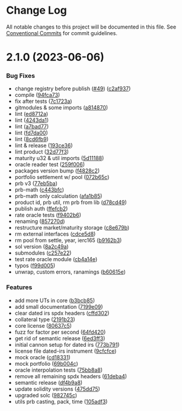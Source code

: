 # Change Log

All notable changes to this project will be documented in this file.
See [Conventional Commits](https://conventionalcommits.org) for commit guidelines.

# 2.1.0 (2023-06-06)


### Bug Fixes

* change registry before publish ([#49](https://github.com/Voltz-Protocol/v2-core/issues/49)) ([c2af937](https://github.com/Voltz-Protocol/v2-core/commit/c2af937208349736102604a0118c8a92a8d9fb1a))
* compile ([94fca73](https://github.com/Voltz-Protocol/v2-core/commit/94fca73b724f16de03c2ea9639ee9412d4637bc8))
* fix after tests ([7c1723a](https://github.com/Voltz-Protocol/v2-core/commit/7c1723a8b79a7dddc7d4bb5c6163af5ebd6fae50))
* gitmodules & some imports ([a814870](https://github.com/Voltz-Protocol/v2-core/commit/a81487012d4f63b151920d455bd4f618a1a166c5))
* lint ([ed8712a](https://github.com/Voltz-Protocol/v2-core/commit/ed8712a3c9a29e2fe2c5759a103673f2ff680888))
* lint ([4243da1](https://github.com/Voltz-Protocol/v2-core/commit/4243da1bf3d90dab3ba8fc3d9176523c010eee8e))
* lint ([a7bad77](https://github.com/Voltz-Protocol/v2-core/commit/a7bad778d46b08dfbb0bf12d27ebf9288f0270a3))
* lint ([fd7da00](https://github.com/Voltz-Protocol/v2-core/commit/fd7da0035eaeb1b6ac55fb0083684b45c8489d45))
* lint ([8cd6fb9](https://github.com/Voltz-Protocol/v2-core/commit/8cd6fb9bacbb3288e9d3847cdee4ad9a059f6170))
* lint & release ([193ce36](https://github.com/Voltz-Protocol/v2-core/commit/193ce369919903d65bc0793e4315c08b85c48184))
* lint product ([32d77f3](https://github.com/Voltz-Protocol/v2-core/commit/32d77f36be6cf6add826ff8049884c6e6c95814d))
* maturity u32 & util imports ([5d11188](https://github.com/Voltz-Protocol/v2-core/commit/5d11188d5bbd21a202dbcfbcfe012196415dc78a))
* oracle reader test ([259f006](https://github.com/Voltz-Protocol/v2-core/commit/259f0061854abe673aaf733821116843a9c8ef88))
* packages version bump ([f4828c2](https://github.com/Voltz-Protocol/v2-core/commit/f4828c29a8ac8b02c8b5a3ba6a89169be9cebbbc))
* portfolio settlement w/ pool ([072b65c](https://github.com/Voltz-Protocol/v2-core/commit/072b65cae02695daaec37a9ae7bea127b19164ee))
* prb v3 ([77eb5ba](https://github.com/Voltz-Protocol/v2-core/commit/77eb5ba6aaa0d7e8d48d3c456b7183854d49269a))
* prb-math ([c443bfc](https://github.com/Voltz-Protocol/v2-core/commit/c443bfc57e671875abf0e64700dee83a98a5a178))
* prb-math only calculation ([afa1b85](https://github.com/Voltz-Protocol/v2-core/commit/afa1b85e93a0b5c6aff7c69b7e1f524f05c7d80f))
* product id, prb util, rm prb from lib ([d78cd49](https://github.com/Voltz-Protocol/v2-core/commit/d78cd49c63268b9fbdb23d902005b6f013ea1d66))
* publish auth ([ffefcb2](https://github.com/Voltz-Protocol/v2-core/commit/ffefcb2287069191b91959747508749bd8d20205))
* rate oracle tests ([f9402b6](https://github.com/Voltz-Protocol/v2-core/commit/f9402b64300b3336b0015f77860f957ed7534e63))
* renaming ([857270d](https://github.com/Voltz-Protocol/v2-core/commit/857270dc90e2583b3f8f7655a2154d3a81364872))
* restructure market/maturity storage ([c8e679b](https://github.com/Voltz-Protocol/v2-core/commit/c8e679bcdae234e0e90877018447f3fddfe8f4af))
* rm external interfaces ([cdce5d8](https://github.com/Voltz-Protocol/v2-core/commit/cdce5d8064d3d4117c80ac532792bc1f37780ed7))
* rm pool from settle, year, ierc165 ([b9162b3](https://github.com/Voltz-Protocol/v2-core/commit/b9162b3d5c2e27fc2ea0d313429d087c3a6d0b3f))
* sol version ([8a2c49a](https://github.com/Voltz-Protocol/v2-core/commit/8a2c49a3921d8dfca1e43bcd671cd1340f3ccd2f))
* submodules ([c257e22](https://github.com/Voltz-Protocol/v2-core/commit/c257e229b99336e6bf5bf72183e29d4185e7fbbc))
* test rate oracle module ([cb4a14e](https://github.com/Voltz-Protocol/v2-core/commit/cb4a14ef08a0ccc0192a875aa3f7a3e16b5cb7fb))
* typos ([f99d005](https://github.com/Voltz-Protocol/v2-core/commit/f99d00578503ed8e621202a390d175068b2f8f51))
* unwrap, custom errors, ranamings ([b60615e](https://github.com/Voltz-Protocol/v2-core/commit/b60615eef392b744aeeb1014024fcea2e64a3d29))


### Features

* add more UTs in core ([b3bcb85](https://github.com/Voltz-Protocol/v2-core/commit/b3bcb85da389ed60d1ba89d300aca201004ff896))
* add small documentation ([7199e09](https://github.com/Voltz-Protocol/v2-core/commit/7199e0994f0ade02101fcdb248a45b22ea325e00))
* clear dated irs spdx headers ([cffd302](https://github.com/Voltz-Protocol/v2-core/commit/cffd3028021c85b801d0d5782b5460e792f896ad))
* collateral type ([2191b23](https://github.com/Voltz-Protocol/v2-core/commit/2191b238ab61bd78a0f6080666e197c34911fe4b))
* core license ([80637c5](https://github.com/Voltz-Protocol/v2-core/commit/80637c5809cb3b728950285cb3771ab15575662a))
* fuzz for factor per second ([64fd420](https://github.com/Voltz-Protocol/v2-core/commit/64fd420cce77bf6d5fdf968e6914008aa2627492))
* get rid of semantic release ([6ed3ff3](https://github.com/Voltz-Protocol/v2-core/commit/6ed3ff3e31865e182982baf9575030a3953a9e1e))
* initial cannon setup for dated irs ([773b791](https://github.com/Voltz-Protocol/v2-core/commit/773b7919bc7f89b4b91a55517a5f8fba4c641073))
* license file dated-irs instrument ([9cfcfce](https://github.com/Voltz-Protocol/v2-core/commit/9cfcfce05b825d47ab6a1c89db1a25f42c0b9d12))
* mock oracle ([cd18331](https://github.com/Voltz-Protocol/v2-core/commit/cd18331dac14777c55b23dbcf9b81b4eba994ac6))
* mock portfolio ([69b004c](https://github.com/Voltz-Protocol/v2-core/commit/69b004c56d2b474828b4c6ba7ce1edb445bb6091))
* oracle interpolation tests ([75bb8a8](https://github.com/Voltz-Protocol/v2-core/commit/75bb8a836749149ff9bbb7432c1b8f58239a8fe5))
* remove all remaining spdx headers ([61deba4](https://github.com/Voltz-Protocol/v2-core/commit/61deba4cb171873e63f62352b47e132b27e31e27))
* semantic release ([df4b9a8](https://github.com/Voltz-Protocol/v2-core/commit/df4b9a8c6fe504ed8e3961a756b49cc2bda9e437))
* update solidity versions ([475dd75](https://github.com/Voltz-Protocol/v2-core/commit/475dd75782db8d7a1f2be9a96555729ce4600912))
* upgraded solc ([982745c](https://github.com/Voltz-Protocol/v2-core/commit/982745c5ac099841491d44928e8634f7aa9e9bed))
* utils prb casting, pack, time ([105adf3](https://github.com/Voltz-Protocol/v2-core/commit/105adf3ba7b8f4c1e37f798d3398d050d0154965))
